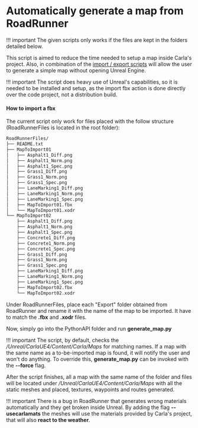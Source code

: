 <h1>Automatically generate a map from RoadRunner</h1>

!!! important
    The given scripts only works if the files are kept in the folders
    detailed below.

This script is aimed to reduce the time needed to setup a map inside Carla's project.
Also, in combination of the [import / export scripts](export_import_dist.md) will allow
the user to generate a simple map without opening Unreal Engine.

!!! important
    The script does heavy use of Unreal's capabilities, so it is needed to be installed
    and setup, as the import fbx action is done directly over the code project, not a
    distribution build.


<h4>How to import a fbx</h4>
The current script only work for files placed with the follow structure (RoadRunnerFiles is
located in the root folder):

```sh
RoadRunnerFiles/
├── README.txt
├── MapToImport01
│   ├── Asphalt1_Diff.png
│   ├── Asphalt1_Norm.png
│   ├── Asphalt1_Spec.png
│   ├── Grass1_Diff.png
│   ├── Grass1_Norm.png
│   ├── Grass1_Spec.png
│   ├── LaneMarking1_Diff.png
│   ├── LaneMarking1_Norm.png
│   ├── LaneMarking1_Spec.png
│   ├── MapToImport01.fbx
│   └── MapToImport01.xodr
└── MapToImport02
    ├── Asphalt1_Diff.png
    ├── Asphalt1_Norm.png
    ├── Asphalt1_Spec.png
    ├── Concrete1_Diff.png
    ├── Concrete1_Norm.png
    ├── Concrete1_Spec.png
    ├── Grass1_Diff.png
    ├── Grass1_Norm.png
    ├── Grass1_Spec.png
    ├── LaneMarking1_Diff.png
    ├── LaneMarking1_Norm.png
    ├── LaneMarking1_Spec.png
    ├── MapToImport02.fbx
    └── MapToImport02.xodr
```

Under RoadRunnerFiles, place each "Export" folder obtained from RoadRunner and
rename it with the name of the map to be imported. It have to match the <b>.fbx</b>
and <b>.xodr</b> files.

Now, simply go into the PythonAPI folder and run <b>generate_map.py</b>

!!! important
    The script, by default, checks the <i>/Unreal/CarlaUE4/Content/Carla/Maps</i> for matching names.
    If a map with the same name as a to-be-imported map is found, it will notify the user and won't do anything.
    To override this, <b>generate_map.py</b> can be invoked with the <b>--force</b> flag.

After the script finishes, all a map with the same name of the folder and files will be located under
<i>/Unreal/CarlaUE4/Content/Carla/Maps</i> with all the static meshes and placed, textures, waypoints and routes
generated.

!!! important
    There is a bug in RoadRunner that generates wrong materials automatically and they get broken inside Unreal.
    By adding the flag <b>--usecarlamats</b> the meshes will use the materials provided by Carla's project,
    that will also <b>react to the weather</b>.